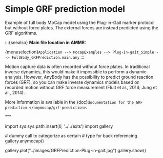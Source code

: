 # Simple GRF prediction model

Example of full body MoCap model using the Plug-in-Gait marker protocol but
without force plates. The external forces are instead predicted using the GRF
algorithms.



:::{seealso}
**Main file location in AMMR:**

{menuselection}`Application --> MocapExamples --> Plug-in-gait_Simple -->
FullBody_GRFPrediction.main.any`
:::

Motion capture data is often recorded without force plates. In traditional
inverse dynamics, this would make it impossible to perform a dynamic analysis.
However, AnyBody has the possibility to predict ground reaction forces (GRF), so
you can make inverse dynamics models based on recorded motion without GRF force
measurement (Fluit et al., 2014; Jung et al., 2014).

More information is available in the {doc}`documentation for the GRF prediction </anymocap/grf-prediction>`.

"""

import sys
sys.path.insert(0, '../../exts')
import gallery

\# dummy call to categorize as certain
\# type for back referencing.
gallery.anymocap()

gallery.plot("../images/GRFPrediction-Plug-in-gait.jpg")
gallery.show()
